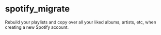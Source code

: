 # spotify_migrate
Rebuild your playlists and copy over all your liked albums, artists, etc, when creating a new Spotify account.

